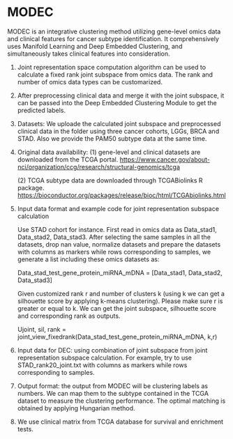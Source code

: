 # MODEC
MODEC is an integrative clustering method utilizing gene-level omics data and clinical features for cancer subtype identification. It comprehensively uses Manifold Learning and Deep Embedded Clustering, and simultaneously takes clinical features into consideration.

1. Joint representation space computation algorithm can be used to calculate a fixed rank joint subspace from omics data. The rank and number of omics data types can be customarized.

3. After preprocessing clinical data and merge it with the joint subspace, it can be passed into the Deep Embedded Clustering Module to get the predicted labels.

5. Datasets: We uploade the calculated joint subspace and preprocessed clinical data in the folder using three cancer cohorts, LGGs, BRCA and STAD. Also we provide the PAM50 subtype data at the same time.

7. Original data availability: 
   (1) gene-level and clinical datasets are downloaded from the TCGA portal. https://www.cancer.gov/about-nci/organization/ccg/research/structural-genomics/tcga
   
   (2) TCGA subtype data are downloaded through TCGABiolinks R package. https://bioconductor.org/packages/release/bioc/html/TCGAbiolinks.html
   
5. Input data format and example code for joint representation subspace calculation

   Use STAD cohort for instance. First read in omics data as Data_stad1, Data_stad2, Data_stad3. After selecting the same samples in all the datasets, drop nan value, normalize datasets and prepare the datasets with columns as markers while rows corresponding to samples, we generate a list including these omics datasets as:
   
   Data_stad_test_gene_protein_miRNA_mDNA = [Data_stad1, Data_stad2, Data_stad3]
  
   Given customized rank r and number of clusters k (using k we can get a silhouette score by applying k-means clustering). Please make sure r is greater or equal to k. We can get the joint subspace, silhouette score and corresponding rank as outputs.
   
   Ujoint, sil, rank = joint_view_fixedrank(Data_stad_test_gene_protein_miRNA_mDNA, k,r)
   
6. Input data for DEC: using combination of joint subspace from joint representation subspace calculation. For example, try to use STAD_rank20_joint.txt with columns as markers while rows corresponding to samples.

7. Output format: the output from MODEC will be clustering labels as numbers. We can map them to the subtype contained in the TCGA dataset to measure the clustering performance. The optimal matching is obtained by applying Hungarian method.

8. We use clinical matrix from TCGA database for survival and enrichment tests.

